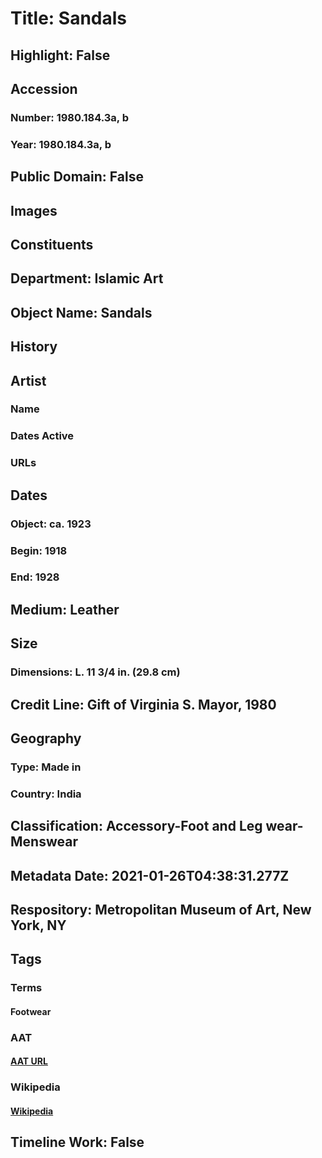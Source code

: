 # Title: Sandals
## Highlight: False
## Accession
### Number: 1980.184.3a, b
### Year: 1980.184.3a, b
## Public Domain: False
## Images
## Constituents
## Department: Islamic Art
## Object Name: Sandals
## History
## Artist
### Name
### Dates Active
### URLs
## Dates
### Object: ca. 1923
### Begin: 1918
### End: 1928
## Medium: Leather
## Size
### Dimensions: L. 11 3/4 in. (29.8 cm)
## Credit Line: Gift of Virginia S. Mayor, 1980
## Geography
### Type: Made in
### Country: India
## Classification: Accessory-Foot and Leg wear-Menswear
## Metadata Date: 2021-01-26T04:38:31.277Z
## Respository: Metropolitan Museum of Art, New York, NY
## Tags
### Terms
#### Footwear
### AAT
#### [AAT URL](http://vocab.getty.edu/page/aat/300209280)
### Wikipedia
#### [Wikipedia]()
## Timeline Work: False